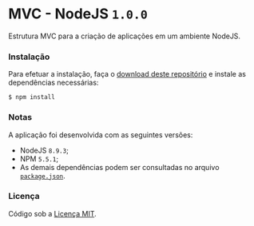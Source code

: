 # MVC - NodeJS `1.0.0`

Estrutura MVC para a criação de aplicações em um ambiente NodeJS.  

### Instalação

Para efetuar a instalação, faça o [download deste repositório](https://github.com/lffg/mvc-node/archive/master.zip) e instale as dependências necessárias:
```shell
$ npm install
```

### Notas

A aplicação foi desenvolvida com as seguintes versões:

* NodeJS `8.9.3`;
* NPM `5.5.1`;
* As demais dependências podem ser consultadas no arquivo [`package.json`](https://github.com/lffg/mvc-node/blob/master/package.json).

### Licença

Código sob a [Licença MIT](https://github.com/lffg/mvc-node/blob/master/LICENSE).
